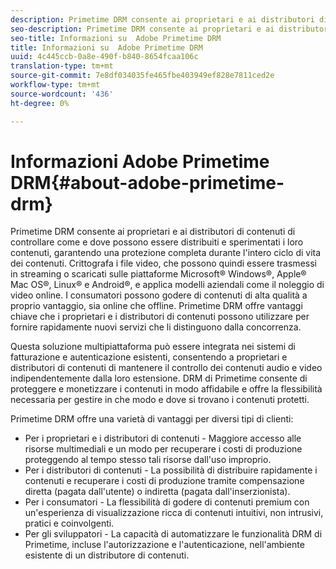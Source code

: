 ```yaml
---
description: Primetime DRM consente ai proprietari e ai distributori di contenuti di controllare come e dove possono essere distribuiti e sperimentati i loro contenuti, garantendo una protezione completa durante l'intero ciclo di vita dei contenuti. Crittografa i file video, che possono quindi essere trasmessi in streaming o scaricati sulle piattaforme Microsoft® Windows®, Apple® Mac OS®, Linux® e Android®, e applica modelli aziendali come il noleggio di video online. I consumatori possono godere di contenuti di alta qualità a proprio vantaggio, sia online che offline. Primetime DRM offre vantaggi chiave che i proprietari e i distributori di contenuti possono utilizzare per fornire rapidamente nuovi servizi che li distinguono dalla concorrenza.
seo-description: Primetime DRM consente ai proprietari e ai distributori di contenuti di controllare come e dove possono essere distribuiti e sperimentati i loro contenuti, garantendo una protezione completa durante l'intero ciclo di vita dei contenuti. Crittografa i file video, che possono quindi essere trasmessi in streaming o scaricati sulle piattaforme Microsoft® Windows®, Apple® Mac OS®, Linux® e Android®, e applica modelli aziendali come il noleggio di video online. I consumatori possono godere di contenuti di alta qualità a proprio vantaggio, sia online che offline. Primetime DRM offre vantaggi chiave che i proprietari e i distributori di contenuti possono utilizzare per fornire rapidamente nuovi servizi che li distinguono dalla concorrenza.
seo-title: Informazioni su  Adobe Primetime DRM
title: Informazioni su  Adobe Primetime DRM
uuid: 4c445ccb-0a8e-490f-b840-8654fcaa106c
translation-type: tm+mt
source-git-commit: 7e8df034035fe465fbe403949ef828e7811ced2e
workflow-type: tm+mt
source-wordcount: '436'
ht-degree: 0%

---
```



# Informazioni  Adobe Primetime DRM{#about-adobe-primetime-drm}

Primetime DRM consente ai proprietari e ai distributori di contenuti di controllare come e dove possono essere distribuiti e sperimentati i loro contenuti, garantendo una protezione completa durante l&#39;intero ciclo di vita dei contenuti. Crittografa i file video, che possono quindi essere trasmessi in streaming o scaricati sulle piattaforme Microsoft® Windows®, Apple® Mac OS®, Linux® e Android®, e applica modelli aziendali come il noleggio di video online. I consumatori possono godere di contenuti di alta qualità a proprio vantaggio, sia online che offline. Primetime DRM offre vantaggi chiave che i proprietari e i distributori di contenuti possono utilizzare per fornire rapidamente nuovi servizi che li distinguono dalla concorrenza.

Questa soluzione multipiattaforma può essere integrata nei sistemi di fatturazione e autenticazione esistenti, consentendo a proprietari e distributori di contenuti di mantenere il controllo dei contenuti audio e video indipendentemente dalla loro estensione. DRM di Primetime consente di proteggere e monetizzare i contenuti in modo affidabile e offre la flessibilità necessaria per gestire in che modo e dove si trovano i contenuti protetti.

Primetime DRM offre una varietà di vantaggi per diversi tipi di clienti:

* Per i proprietari e i distributori di contenuti - Maggiore accesso alle risorse multimediali e un modo per recuperare i costi di produzione proteggendo al tempo stesso tali risorse dall&#39;uso improprio.
* Per i distributori di contenuti - La possibilità di distribuire rapidamente i contenuti e recuperare i costi di produzione tramite compensazione diretta (pagata dall&#39;utente) o indiretta (pagata dall&#39;inserzionista).
* Per i consumatori - La flessibilità di godere di contenuti premium con un&#39;esperienza di visualizzazione ricca di contenuti intuitivi, non intrusivi, pratici e coinvolgenti.
* Per gli sviluppatori - La capacità di automatizzare le funzionalità DRM di Primetime, incluse l&#39;autorizzazione e l&#39;autenticazione, nell&#39;ambiente esistente di un distributore di contenuti.

